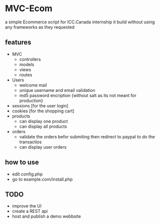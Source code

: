 # MVC-Ecom
a simple Ecommerce script for ICC.Canada internship 
it build without using any frameworks as they requested
## features
* MVC
  * controllers
  * models
  * views
  * routes
* Users 
  * welcome mail
  * unique username and email validation
  * md5 password encription {without salt as its not meant for production}
* sessions [for the user login]
* cookies [for the shopping cart]
* products
  * can display one product
  * can display all products
* orders 
  * validate the orders befor submiting then redirect to paypal to do the transactios
  * can display user orders

## how to use
* edit config.php
* go to example.com/install.php 

## TODO
* improve the UI 
* create a REST api
* host and publish a demo webbsite 
